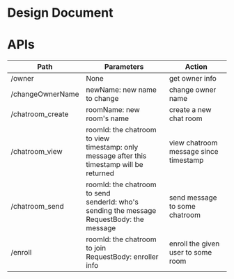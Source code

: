 # Design Document

# APIs
| Path               | Parameters                   | Action                  |
| ------------------ | ---------------------------- | ----------------------- |
| /owner             | None                         | get owner info          |
| /changeOwnerName   | newName: new name to change  | change owner name       |
| /chatroom_create   | roomName: new room's name    | create a new chat room  |
| /chatroom_view     | roomId: the chatroom to view<br>timestamp: only message after this timestamp will be returned  | view chatroom message since timestamp |
| /chatroom_send     | roomId: the chatroom to send<br>senderId: who's sending the message<br>RequestBody: the message | send message to some chatroom        |
| /enroll            | roomId: the chatroom to join<br>RequestBody: enroller info  | enroll the given user to some room |
